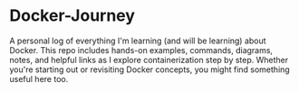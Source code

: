 # Docker-Journey
A personal log of everything I'm learning (and will be learning) about Docker. This repo includes hands-on examples, commands, diagrams, notes, and helpful links as I explore containerization step by step. Whether you're starting out or revisiting Docker concepts, you might find something useful here too.

